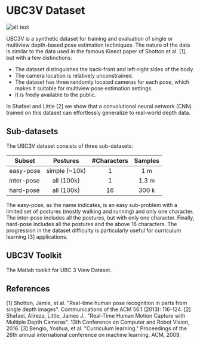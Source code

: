 # UBC3V Dataset
![alt text](https://raw.githubusercontent.com/ashafaei/ubc3v/master/metadata/all_chars.png "UBC3V Reference Groundtruth")

UBC3V is a synthetic dataset for training and evaluation of single or multiview depth-based pose estimation techniques.
The nature of the data is similar to the data used in the famous Kinect paper of Shotton et al. [1], but with a few distinctions:

* The dataset distinguishes the back-front and left-right sides of the body.
* The camera location is relatively unconstrained.
* The dataset has three randomly located cameras for each pose, which makes it suitable for multiview pose estimation settings.
* It is freely available to the public.

In Shafaei and Little [2] we show that a convolutional neural network (CNN) trained on this dataset can effortlessly generalize to real-world depth data.

## Sub-datasets
The UBC3V dataset consists of three sub-datasets:

| Subset        | Postures            | #Characters  | Samples |
| ------------- |:-------------------:|:------------:|:-------:|
| easy-pose     | simple (~10k)       | 1            | 1 m     |
| inter-pose    | all (100k)          | 1            | 1.3 m   |
| hard-pose     | all (100k)          | 16           | 300 k   |

The easy-pose, as the name indicates, is an easy sub-problem with a limited set of postures (mostly walking and running) and only one character.
The inter-pose includes all the postures, but with only one character. Finally, hard-pose includes all the postures and the above 16 characters.
The progression in the dataset difficulty is particularly useful for curriculum learning [3] applications.

## UBC3V Toolkit
The Matlab toolkit for UBC 3 View Dataset.

## References
[1] Shotton, Jamie, et al. "Real-time human pose recognition in parts from single depth images". Communications of the ACM 56.1 (2013): 116-124.
[2] Shafaei, Alireza, Little, James J.. "Real-Time Human Motion Capture with Multiple Depth Cameras". 13th Conference on Computer and Robot Vision, 2016.
[3] Bengio, Yoshua, et al. "Curriculum learning." Proceedings of the 26th annual international conference on machine learning. ACM, 2009.